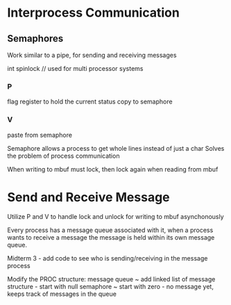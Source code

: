 # Interprocess Communication

## Semaphores
Work similar to a pipe, for sending and receiving messages

int spinlock // used for multi processor systems

### P
flag register to hold the current status 
copy to semaphore

### V
paste from semaphore

Semaphore allows a process to get whole lines instead of just a char
Solves the problem of process communication

When writing to mbuf must lock, then lock again when reading from mbuf

# Send and Receive Message
Utilize P and V to handle lock and unlock for writing to mbuf asynchonously

Every process has a message queue associated with it, when a process wants to receive a message the message is held within its own message queue.

Midterm 3 - add code to see who is sending/receiving in the message process

Modify the PROC structure: 
message queue ~ add linked list of message structure - start with null
semaphore ~ start with zero - no message yet, keeps track of messages in the queue

